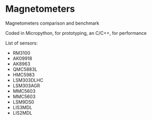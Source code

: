 # Magnetometers
Magnetometers comparison and benchmark

Coded in Micropython, for prototyping, an C/C++, for performance

List of sensors:
  - RM3100
  - AK09918
  - AK8963
  - QMC5883L
  - HMC5983
  - LSM303DLHC
  - LSM303AGR
  - MMC5603
  - MMC5603
  - LSM9DS0
  - LIS3MDL
  - LIS2MDL
